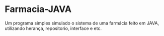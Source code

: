 # Farmacia-JAVA
Um programa simples simulado o sistema de uma farmácia feito em JAVA, utilizando herança, repositorio, interface e etc.

